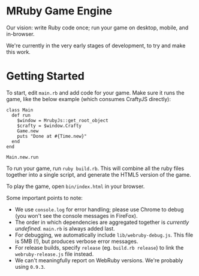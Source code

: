 # MRuby Game Engine

Our vision: write Ruby code once; run your game on desktop, mobile, and in-browser.  

We're currently in the very early stages of development, to try and make this work.

# Getting Started

To start, edit `main.rb` and add code for your game. Make sure it runs the game, like the below example (which consumes CraftyJS directly):

```
class Main
  def run
    $window = MrubyJs::get_root_object
    $crafty = $window.Crafty
    Game.new
    puts "Done at #{Time.new}"
  end
end

Main.new.run
```

To run your game, run `ruby build.rb`. This will combine all the ruby files together into a single script, and generate the HTML5 version of the game.

To play the game, open `bin/index.html` in your browser.

Some important points to note:

- We use `console.log` for error handling; please use Chrome to debug (you won't see the console messages in FireFox).
- The order in which dependencies are aggregated together is *currently undefined.* `main.rb` is always added last.
- For debugging, we automatically include `lib/webruby-debug.js`. This file is 5MB (!), but produces verbose error messages.
- For release builds, specify `release` (eg. `build.rb release`) to link the `webruby-release.js` file instead.
- We can't meaningfully report on WebRuby versions. We're probably using `0.9.3`.